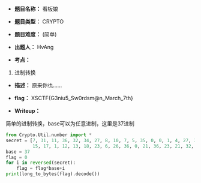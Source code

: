 * **题目名称：** 看板娘

* **题目类型：** CRYPTO

* **题目难度：** (简单)

* **出题人：** HvAng

* **考点：**  

1. 进制转换

* **描述：**  原来你也……

* **flag：** XSCTF{G3niu5_Sw0rdsm@n_March_7th}

* **Writeup：**

简单的进制转换，base可以为任意进制，这里是37进制

```py
from Crypto.Util.number import *
secret = [7, 31, 11, 36, 32, 34, 27, 8, 10, 7, 5, 35, 0, 0, 1, 4, 27, 30, 28, 16, 7, 12, 10, 24, 13,
          15, 17, 1, 12, 13, 18, 23, 6, 26, 36, 0, 21, 36, 23, 21, 32, 13, 25, 5, 15, 21, 20, 1, 7, 36, 3]
base = 37
flag = 0
for i in reversed(secret):
    flag = flag*base+i
print(long_to_bytes(flag).decode())
```
